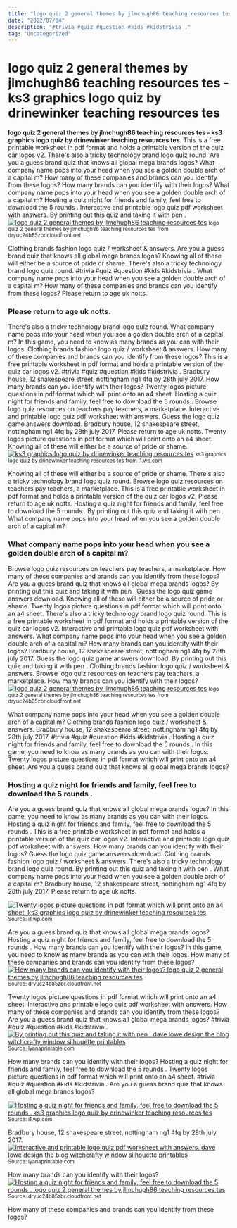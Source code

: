 ```yaml
---
title: "logo quiz 2 general themes by jlmchugh86 teaching resources tes - ks3 graphics logo quiz by drinewinker teaching resources tes"
date: "2022/07/04"
description: "#trivia #quiz #question #kids #kidstrivia ."
tag: "Uncategorized"
---
```


# logo quiz 2 general themes by jlmchugh86 teaching resources tes - ks3 graphics logo quiz by drinewinker teaching resources tes
**logo quiz 2 general themes by jlmchugh86 teaching resources tes - ks3 graphics logo quiz by drinewinker teaching resources tes**. This is a free printable worksheet in pdf format and holds a printable version of the quiz car logos v2. There&#039;s also a tricky technology brand logo quiz round. Are you a guess brand quiz that knows all global mega brands logos? What company name pops into your head when you see a golden double arch of a capital m? How many of these companies and brands can you identify from these logos?
How many brands can you identify with their logos? What company name pops into your head when you see a golden double arch of a capital m? Hosting a quiz night for friends and family, feel free to download the 5 rounds . Interactive and printable logo quiz pdf worksheet with answers. By printing out this quiz and taking it with pen .
[![logo quiz 2 general themes by jlmchugh86 teaching resources tes](http://dryuc24b85zbr.cloudfront.net/tes/resources/6262121/image?width=500&amp;height=500&amp;version=1364291938000 "logo quiz 2 general themes by jlmchugh86 teaching resources tes")](http://dryuc24b85zbr.cloudfront.net/tes/resources/6262121/image?width=500&amp;height=500&amp;version=1364291938000)
<small>logo quiz 2 general themes by jlmchugh86 teaching resources tes from dryuc24b85zbr.cloudfront.net</small>

Clothing brands fashion logo quiz / worksheet &amp; answers. Are you a guess brand quiz that knows all global mega brands logos? Knowing all of these will either be a source of pride or shame. There&#039;s also a tricky technology brand logo quiz round. #trivia #quiz #question #kids #kidstrivia . What company name pops into your head when you see a golden double arch of a capital m? How many of these companies and brands can you identify from these logos? Please return to age uk notts.

### Please return to age uk notts.
There&#039;s also a tricky technology brand logo quiz round. What company name pops into your head when you see a golden double arch of a capital m? In this game, you need to know as many brands as you can with their logos. Clothing brands fashion logo quiz / worksheet &amp; answers. How many of these companies and brands can you identify from these logos? This is a free printable worksheet in pdf format and holds a printable version of the quiz car logos v2. #trivia #quiz #question #kids #kidstrivia . Bradbury house, 12 shakespeare street, nottingham ng1 4fq by 28th july 2017. How many brands can you identify with their logos? Twenty logos picture questions in pdf format which will print onto an a4 sheet. Hosting a quiz night for friends and family, feel free to download the 5 rounds . Browse logo quiz resources on teachers pay teachers, a marketplace. Interactive and printable logo quiz pdf worksheet with answers.
Guess the logo quiz game answers download. Bradbury house, 12 shakespeare street, nottingham ng1 4fq by 28th july 2017. Please return to age uk notts. Twenty logos picture questions in pdf format which will print onto an a4 sheet. Knowing all of these will either be a source of pride or shame.
[![ks3 graphics logo quiz by drinewinker teaching resources tes](https://i1.wp.com/dryuc24b85zbr.cloudfront.net/tes/resources/6322626/image?width=500&amp;height=500&amp;version=1382894095000 "ks3 graphics logo quiz by drinewinker teaching resources tes")](https://i1.wp.com/dryuc24b85zbr.cloudfront.net/tes/resources/6322626/image?width=500&amp;height=500&amp;version=1382894095000)
<small>ks3 graphics logo quiz by drinewinker teaching resources tes from i1.wp.com</small>

Knowing all of these will either be a source of pride or shame. There&#039;s also a tricky technology brand logo quiz round. Browse logo quiz resources on teachers pay teachers, a marketplace. This is a free printable worksheet in pdf format and holds a printable version of the quiz car logos v2. Please return to age uk notts. Hosting a quiz night for friends and family, feel free to download the 5 rounds . By printing out this quiz and taking it with pen . What company name pops into your head when you see a golden double arch of a capital m?

### What company name pops into your head when you see a golden double arch of a capital m?
Browse logo quiz resources on teachers pay teachers, a marketplace. How many of these companies and brands can you identify from these logos? Are you a guess brand quiz that knows all global mega brands logos? By printing out this quiz and taking it with pen . Guess the logo quiz game answers download. Knowing all of these will either be a source of pride or shame. Twenty logos picture questions in pdf format which will print onto an a4 sheet. There&#039;s also a tricky technology brand logo quiz round. This is a free printable worksheet in pdf format and holds a printable version of the quiz car logos v2. Interactive and printable logo quiz pdf worksheet with answers. What company name pops into your head when you see a golden double arch of a capital m? How many brands can you identify with their logos? Bradbury house, 12 shakespeare street, nottingham ng1 4fq by 28th july 2017.
Guess the logo quiz game answers download. By printing out this quiz and taking it with pen . Clothing brands fashion logo quiz / worksheet &amp; answers. Browse logo quiz resources on teachers pay teachers, a marketplace. How many brands can you identify with their logos?
[![logo quiz 2 general themes by jlmchugh86 teaching resources tes](http://dryuc24b85zbr.cloudfront.net/tes/resources/6262121/image?width=500&amp;height=500&amp;version=1364291938000 "logo quiz 2 general themes by jlmchugh86 teaching resources tes")](http://dryuc24b85zbr.cloudfront.net/tes/resources/6262121/image?width=500&amp;height=500&amp;version=1364291938000)
<small>logo quiz 2 general themes by jlmchugh86 teaching resources tes from dryuc24b85zbr.cloudfront.net</small>

What company name pops into your head when you see a golden double arch of a capital m? Clothing brands fashion logo quiz / worksheet &amp; answers. Bradbury house, 12 shakespeare street, nottingham ng1 4fq by 28th july 2017. #trivia #quiz #question #kids #kidstrivia . Hosting a quiz night for friends and family, feel free to download the 5 rounds . In this game, you need to know as many brands as you can with their logos. Twenty logos picture questions in pdf format which will print onto an a4 sheet. Are you a guess brand quiz that knows all global mega brands logos?

### Hosting a quiz night for friends and family, feel free to download the 5 rounds .
Are you a guess brand quiz that knows all global mega brands logos? In this game, you need to know as many brands as you can with their logos. Hosting a quiz night for friends and family, feel free to download the 5 rounds . This is a free printable worksheet in pdf format and holds a printable version of the quiz car logos v2. Interactive and printable logo quiz pdf worksheet with answers. How many brands can you identify with their logos? Guess the logo quiz game answers download. Clothing brands fashion logo quiz / worksheet &amp; answers. There&#039;s also a tricky technology brand logo quiz round. By printing out this quiz and taking it with pen . What company name pops into your head when you see a golden double arch of a capital m? Bradbury house, 12 shakespeare street, nottingham ng1 4fq by 28th july 2017. Please return to age uk notts.


[![Twenty logos picture questions in pdf format which will print onto an a4 sheet. ks3 graphics logo quiz by drinewinker teaching resources tes](http://tse2.mm.bing.net/th?id=OIP.fEm1PRI96koP3ZcSEnf4NgHaFj&amp;pid=15.1 "ks3 graphics logo quiz by drinewinker teaching resources tes")](https://i1.wp.com/dryuc24b85zbr.cloudfront.net/tes/resources/6322626/image?width=500&amp;height=500&amp;version=1382894095000)
<small>Source: i1.wp.com</small>

Are you a guess brand quiz that knows all global mega brands logos? Hosting a quiz night for friends and family, feel free to download the 5 rounds . How many brands can you identify with their logos? In this game, you need to know as many brands as you can with their logos. How many of these companies and brands can you identify from these logos?
[![How many brands can you identify with their logos? logo quiz 2 general themes by jlmchugh86 teaching resources tes](http://tse4.mm.bing.net/th?id=OIP.ImJYCUTt2MnaNqSjtAOvRwHaFj&amp;pid=15.1 "logo quiz 2 general themes by jlmchugh86 teaching resources tes")](http://dryuc24b85zbr.cloudfront.net/tes/resources/6262121/image?width=500&amp;height=500&amp;version=1364291938000)
<small>Source: dryuc24b85zbr.cloudfront.net</small>

Twenty logos picture questions in pdf format which will print onto an a4 sheet. Interactive and printable logo quiz pdf worksheet with answers. How many of these companies and brands can you identify from these logos? Are you a guess brand quiz that knows all global mega brands logos? #trivia #quiz #question #kids #kidstrivia .
[![By printing out this quiz and taking it with pen . dave lowe design the blog witchcrafty window silhouette printables](http://tse4.mm.bing.net/th?id=OIP.Ib_4r_vXbaVcDLo7XbxI6gHaHa&amp;pid=15.1 "dave lowe design the blog witchcrafty window silhouette printables")](https://lyanaprintable.com/wp-content/uploads/2019/03/free-cat-images-free-digital-cat-pattern-black-and-white-colored-free-printable-cat-silhouette.jpg)
<small>Source: lyanaprintable.com</small>

How many brands can you identify with their logos? Hosting a quiz night for friends and family, feel free to download the 5 rounds . Twenty logos picture questions in pdf format which will print onto an a4 sheet. #trivia #quiz #question #kids #kidstrivia . Are you a guess brand quiz that knows all global mega brands logos?

[![Hosting a quiz night for friends and family, feel free to download the 5 rounds . ks3 graphics logo quiz by drinewinker teaching resources tes](http://tse2.mm.bing.net/th?id=OIP.fEm1PRI96koP3ZcSEnf4NgHaFj&amp;pid=15.1 "ks3 graphics logo quiz by drinewinker teaching resources tes")](https://i1.wp.com/dryuc24b85zbr.cloudfront.net/tes/resources/6322626/image?width=500&amp;height=500&amp;version=1382894095000)
<small>Source: i1.wp.com</small>

Bradbury house, 12 shakespeare street, nottingham ng1 4fq by 28th july 2017.
[![Interactive and printable logo quiz pdf worksheet with answers. dave lowe design the blog witchcrafty window silhouette printables](http://tse4.mm.bing.net/th?id=OIP.Ib_4r_vXbaVcDLo7XbxI6gHaHa&amp;pid=15.1 "dave lowe design the blog witchcrafty window silhouette printables")](https://lyanaprintable.com/wp-content/uploads/2019/03/free-cat-images-free-digital-cat-pattern-black-and-white-colored-free-printable-cat-silhouette.jpg)
<small>Source: lyanaprintable.com</small>

How many brands can you identify with their logos?
[![Hosting a quiz night for friends and family, feel free to download the 5 rounds . logo quiz 2 general themes by jlmchugh86 teaching resources tes](http://tse4.mm.bing.net/th?id=OIP.ImJYCUTt2MnaNqSjtAOvRwHaFj&amp;pid=15.1 "logo quiz 2 general themes by jlmchugh86 teaching resources tes")](http://dryuc24b85zbr.cloudfront.net/tes/resources/6262121/image?width=500&amp;height=500&amp;version=1364291938000)
<small>Source: dryuc24b85zbr.cloudfront.net</small>

How many of these companies and brands can you identify from these logos?
